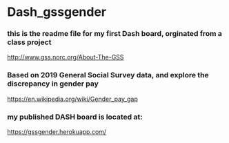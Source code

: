 # Dash_gssgender
### this is the readme file for my first Dash board, orginated from a class project
http://www.gss.norc.org/About-The-GSS

### Based on 2019 General Social Survey data, and explore the discrepancy in gender pay
https://en.wikipedia.org/wiki/Gender_pay_gap

### my published DASH board is located at:
https://gssgender.herokuapp.com/

